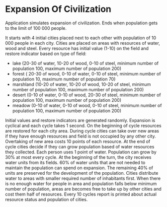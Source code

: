 # Expansion Of Civilization

Application simulates expansion of civilization. Ends when population gets to the limit of 100 000 people.


It starts with 4 initial cities placed next to each other with population of 10 000 people in each city. Cities are placed on areas with resources of water, wood and steel. Every resource has initial value (1-10) on the field and restore indicator based on type of field:
- lake (20-30 of water, 10-20 of wood, 0-10 of steel, minimum number of population 100, maximum number of population 200)
- forest ( 20-30 of wood, 0-10 of water, 0-10 of steel, minimum number of population 10, maximum number of population 70)
- marshland (10-20 of water, 10-20 of wood, 10-20 of steel, minimum number of population 100, maximum number of population 200)
- desert (0-10 of water, 0-10 of wood, 20-30 of steel, minimum number of population 100, maximum number of population 200)
- meadow (0-10 of water, 0-10 of wood, 0-10 of steel, minimum number of population 100, maximum number of population 200)

Initial values and restore indicators are generated randomly. Expansion is cyclical and each cycle takes 1 second. On the beginning of cycle resources are restored for each city area. During cycle cities can take over new areas if they have enough resources and field is not occupied by any other city. Overtaking of new area costs 10 points of each resource. At the end of cycle cities decide if they can grow population based of water resources they collected. Each person uses 1 point of water. Population can grow by 30% at most every cycle. At the beginning of the turn, the city receives water units from its fields. 60% of water units that are not needed to maintain the population can spend on expansion. The remaining 40% of units are preserved for the development of the population. Cities distribute water to areas with smaller required number of inhabitants first. When there is no enough water for people in area and population falls below minimum number of population, areas are becomes free to take up by other cities and cost them half of resources. Every 10 cycles report is printed about actual resource status and population of cities.


